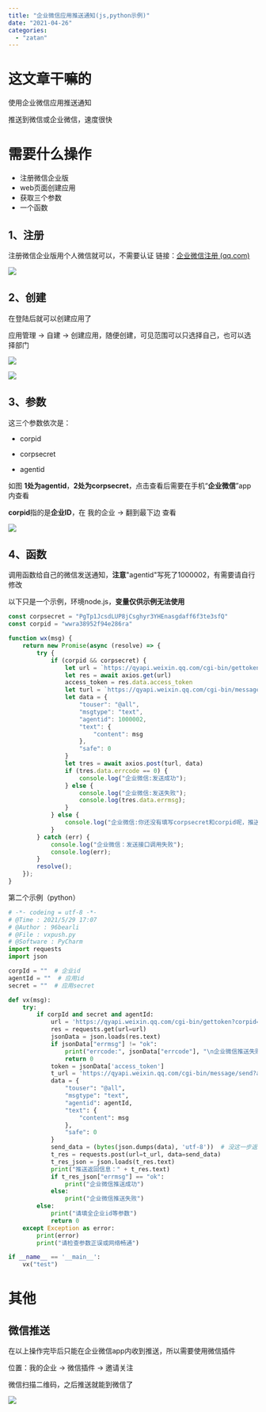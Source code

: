 ```yaml
---
title: "企业微信应用推送通知(js,python示例)"
date: "2021-04-26"
categories: 
  - "zatan"
---
```


# 这文章干嘛的

使用企业微信应用推送通知

推送到微信或企业微信，速度很快

# 需要什么操作

- 注册微信企业版
- web页面创建应用
- 获取三个参数
- 一个函数

## 1、注册

注册微信企业版用个人微信就可以，不需要认证 链接：[企业微信注册 (qq.com)](https://work.weixin.qq.com/wework_admin/register_wx?from=loginpage)

![](images/kg8t3OyfFmv7VEY.png)

## 2、创建

在登陆后就可以创建应用了

应用管理 -> 自建 -> 创建应用，随便创建，可见范围可以只选择自己，也可以选择部门

![](images/UdOqPNubTDQAg3Z.png)

![](images/9ZhBXFsOV72tR1N.png)

## 3、参数

这三个参数依次是：

- corpid
    
- corpsecret
    
- agentid
    

如图 **1处为agentid**，**2处为corpsecret**，点击查看后需要在手机“**企业微信**”app内查看

**corpid**指的是**企业ID**，在 我的企业 -> 翻到最下边 查看

![](images/kz4ZdKbX13xCgRL.png)

## 4、函数

调用函数给自己的微信发送通知，**注意**"agentid"写死了1000002，有需要请自行修改

以下只是一个示例，环境node.js，**变量仅供示例无法使用**

```javascript
const corpsecret = "PgTp1JcsdLUP8jCsghyr3YHEnasgdaff6f3te3sfQ"
const corpid = "wwra38952f94e286ra"

function wx(msg) {
    return new Promise(async (resolve) => {
        try {
            if (corpid && corpsecret) {
                let url = `https://qyapi.weixin.qq.com/cgi-bin/gettoken?corpid=${corpid}&corpsecret=${corpsecret}`
                let res = await axios.get(url)
                access_token = res.data.access_token
                let turl = `https://qyapi.weixin.qq.com/cgi-bin/message/send?access_token=${access_token}`
                let data = {
                    "touser": "@all",
                    "msgtype": "text",
                    "agentid": 1000002,
                    "text": {
                        "content": msg
                    },
                    "safe": 0
                }
                let tres = await axios.post(turl, data)
                if (tres.data.errcode == 0) {
                    console.log("企业微信:发送成功");
                } else {
                    console.log("企业微信:发送失败");
                    console.log(tres.data.errmsg);
                }
            } else {
                console.log("企业微信:你还没有填写corpsecret和corpid呢，推送个鸡腿");
            }
        } catch (err) {
            console.log("企业微信：发送接口调用失败");
            console.log(err);
        }
        resolve();
    });
}
```

第二个示例（python）

```python
# -*- codeing = utf-8 -*-
# @Time : 2021/5/29 17:07
# @Author : 96bearli
# @File : vxpush.py
# @Software : PyCharm
import requests
import json

corpId = ""  # 企业id
agentId = ""  # 应用id
secret = ""  # 应用secret

def vx(msg):
    try:
        if corpId and secret and agentId:
            url = 'https://qyapi.weixin.qq.com/cgi-bin/gettoken?corpid=' + corpId + '&corpsecret=' + secret
            res = requests.get(url=url)
            jsonData = json.loads(res.text)
            if jsonData["errmsg"] != "ok":
                print("errcode:", jsonData["errcode"], "\n企业微信推送失败")
                return 0
            token = jsonData['access_token']
            t_url = 'https://qyapi.weixin.qq.com/cgi-bin/message/send?access_token=' + token
            data = {
                "touser": "@all",
                "msgtype": "text",
                "agentid": agentId,
                "text": {
                    "content": msg
                },
                "safe": 0
            }
            send_data = (bytes(json.dumps(data), 'utf-8'))  # 没这一步返回40008
            t_res = requests.post(url=t_url, data=send_data)
            t_res_json = json.loads(t_res.text)
            print("推送返回信息：" + t_res.text)
            if t_res_json["errmsg"] == "ok":
                print("企业微信推送成功")
            else:
                print("企业微信推送失败")
        else:
            print("请填全企业id等参数")
            return 0
    except Exception as error:
        print(error)
        print("请检查参数正误或网络畅通")

if __name__ == '__main__':
    vx("test")
```

# 其他

## 微信推送

在以上操作完毕后只能在企业微信app内收到推送，所以需要使用微信插件

位置：我的企业 -> 微信插件 -> 邀请关注

微信扫描二维码，之后推送就能到微信了

![](images/DKfAGIrh4Xbk3oQ.jpg)
